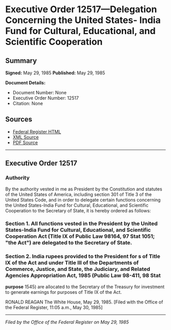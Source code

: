 # Executive Order 12517—Delegation Concerning the United States- India Fund for Cultural, Educational, and Scientific Cooperation

## Summary

**Signed:** May 29, 1985
**Published:** May 29, 1985

**Document Details:**
- Document Number: None
- Executive Order Number: 12517
- Citation: None

## Sources
- [Federal Register HTML](https://www.presidency.ucsb.edu/documents/executive-order-12517-delegation-concerning-the-united-states-india-fund-for-cultural)
- [XML Source](None)
- [PDF Source](None)

---

## Executive Order 12517

### Authority

By the authority vested in me as President by the Constitution and statutes of the United States of America, including section 301 of Title 3 of the United States Code, and in order to delegate certain functions concerning the United States-India Fund for Cultural, Educational, and Scientific Cooperation to the Secretary of State, it is hereby ordered as follows:
### Section 1. All functions vested in the President by the United States-India Fund for Cultural, Educational, and Scientific Cooperation Act (Title IX of Public Law 98164, 97 Stat 1051; "the Act") are delegated to the Secretary of State.

### Section 2. India rupees provided to the President for s of Title IX of the Act and under Title III of the Departments of Commerce, Justice, and State, the Judiciary, and Related Agencies Appropriation Act, 1985 (Public Law 98-411, 98 Stat

**purpose**
 1545) are allocated to the Secretary of the Treasury for investment to generate earnings for purposes of Title IX of the Act.

RONALD REAGAN
The White House,
May 29, 1985.
[Filed with the Office of the Federal Register, 11:05 a.m., May 30, 1985]

---

*Filed by the Office of the Federal Register on May 29, 1985*
